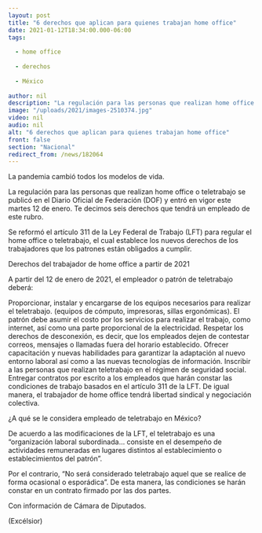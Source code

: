 ```yaml
---
layout: post
title: "6 derechos que aplican para quienes trabajan home office"
date: 2021-01-12T18:34:00.000-06:00
tags:
  
  - home office
  
  - derechos
  
  - México
  
author: nil
description: "La regulación para las personas que realizan home office o teletrabajo se publicó en el Diario Oficial de Federación (DOF) y entró en vigor este martes 12 de enero"
image: "/uploads/2021/images-2510374.jpg"
video: nil
audio: nil
alt: "6 derechos que aplican para quienes trabajan home office"
front: false
section: "Nacional"
redirect_from: /news/182064
---
```


La pandemia cambió todos los modelos de vida. 

La regulación para las personas que realizan home office o teletrabajo se publicó en el Diario Oficial de Federación (DOF) y entró en vigor este martes 12 de enero. Te decimos seis derechos que tendrá un empleado de este rubro.

Se reformó el artículo 311 de la Ley Federal de Trabajo (LFT) para regular el home office o teletrabajo, el cual establece los nuevos derechos de los trabajadores que los patrones están obligados a cumplir.

Derechos del trabajador de home office a partir de 2021

A partir del 12 de enero de 2021, el empleador o patrón de teletrabajo deberá:

Proporcionar, instalar y encargarse de los equipos necesarios para realizar el teletrabajo. (equipos de cómputo, impresoras, sillas ergonómicas).
El patrón debe asumir el costo por los servicios para realizar el trabajo, como internet, así como una parte proporcional de la electricidad.
Respetar los derechos de desconexión, es decir, que los empleados dejen de contestar correos, mensajes o llamadas fuera del horario establecido.
Ofrecer capacitación y nuevas habilidades para garantizar la adaptación al nuevo entorno laboral así como a las nuevas tecnologías de información.
Inscribir a las personas que realizan teletrabajo en el régimen de seguridad social.
Entregar contratos por escrito a los empleados que harán constar las condiciones de trabajo basados en el artículo 311 de la LFT. De igual manera, el trabajador de home office tendrá libertad sindical y negociación colectiva.
 

¿A qué se le considera empleado de teletrabajo en México?

De acuerdo a las modificaciones de la LFT, el teletrabajo es una “organización laboral subordinada… consiste en el desempeño de actividades remuneradas en lugares distintos al establecimiento o establecimientos del patrón”.

Por el contrario, “No será considerado teletrabajo aquel que se realice de forma ocasional o esporádica”. De esta manera, las condiciones se harán constar en un contrato firmado por las dos partes.

Con información de Cámara de Diputados.

(Excélsior)